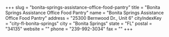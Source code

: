 +++
slug = "bonita-springs-assistance-office-food-pantry"
title = "Bonita Springs Assistance Office Food Pantry"
name = "Bonita Springs Assistance Office Food Pantry"
address = "25300 Bernwood Dr., Unit 6"
cityIndexKey = "city-fl-bonita-springs"
city = "Bonita Springs"
state = "FL"
postal = "34135"
website = ""
phone = "239-992-3034"
fax = ""
+++
